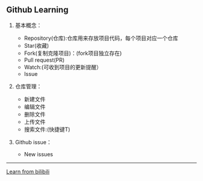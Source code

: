 ## Github Learning
1. 基本概念：
    - Repository(仓库):仓库用来存放项目代码，每个项目对应一个仓库
    - Star(收藏)
    - Fork(复制克隆项目)：(fork项目独立存在)
    - Pull request(PR)
    - Watch:(可收到项目的更新提醒）
    - Issue

2. 仓库管理：
    - 新建文件
    - 编辑文件
    - 删除文件
    - 上传文件
    - 搜索文件:(快捷键T)
    
3. Github issue：
    - New issues
    
    
***
[Learn from bilibili](https://b23.tv/tFLKA5)



